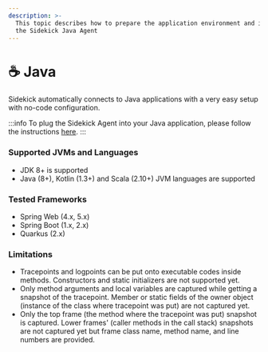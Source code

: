 ```yaml
---
description: >-
  This topic describes how to prepare the application environment and install
  the Sidekick Java Agent
---
```


# ☕ Java

Sidekick automatically connects to Java applications with a very easy setup with no-code configuration.

:::info
To plug the Sidekick Agent into your Java application, please follow the instructions [here](configuration). 
:::

### Supported JVMs and Languages

* JDK 8+ is supported
* Java (8+), Kotlin (1.3+) and Scala (2.10+) JVM languages are supported

### Tested Frameworks

* Spring Web (4.x, 5.x)
* Spring Boot (1.x, 2.x)
* Quarkus (2.x)

### Limitations

* Tracepoints and logpoints can be put onto executable codes inside methods. Constructors and static initializers are not supported yet.
* Only method arguments and local variables are captured while getting a snapshot of the tracepoint. Member or static fields of the owner object (instance of the class where tracepoint was put) are not captured yet.
* Only the top frame (the method where the tracepoint was put) snapshot is captured. Lower frames' (caller methods in the call stack) snapshots are not captured yet but frame class name, method name, and line numbers are provided.

